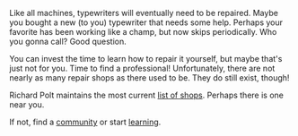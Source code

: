 <!-- TITLE: Repair Shops -->
<!-- SUBTITLE: A dying breed? -->

Like all machines, typewriters will eventually need to be repaired. Maybe you bought a new (to you) typewriter that needs some help. Perhaps your favorite has been working like a champ, but now skips periodically. Who you gonna call? Good question.

You can invest the time to learn how to repair it yourself, but maybe that's just not for you. Time to find a professional! Unfortunately, there are not nearly as many repair shops as there used to be. They do still exist, though!

Richard Polt maintains the most current [list of shops](http://site.xavier.edu/polt/typewriters/tw-repair.html). Perhaps there is one near you.

If not, find a [community](/useful-links/resources#communities) or start [learning](/maintenance/basic).